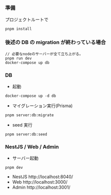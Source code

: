 ### 準備

プロジェクトルートで

```
pnpm install
```

### 後述の DB の migration が終わっている場合

```
// 必要なnodeのサーバーが全て立ち上がる。
pnpm run dev
docker-compose up db
```

### DB

- 起動

```
docker-compose up -d db
```

- マイグレーション実行(Prisma)

```
pnpm server:db:migrate
```

- seed 実行

```
pnpm server:db:seed
```

### NestJS / Web / Admin

- サーバー起動

```
pnpm dev
```

- NestJS
  http://localhost:8040/
- Web
  http://localhost:3000/
- Admin
  http://localhost:3001/
